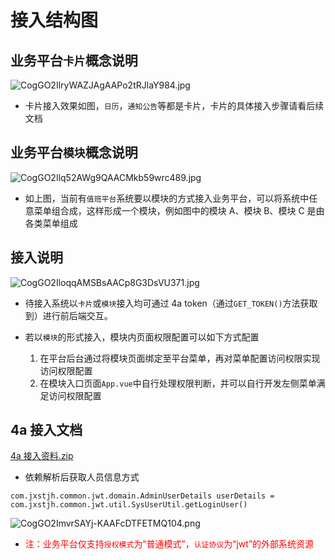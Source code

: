 # 接入结构图

## 业务平台`卡片`概念说明

![CogGO2IlryWAZJAgAAPo2tRJlaY984.jpg](https://ding.jxwrd.gov.cn/fastdfs/group1/M00/03/5E/CogGO2IlryWAZJAgAAPo2tRJlaY984.jpg)

- 卡片接入效果如图，`日历`，`通知公告`等都是卡片，卡片的具体接入步骤请看后续文档

## 业务平台`模块`概念说明

![CogGO2Ilq52AWg9QAACMkb59wrc489.jpg](https://ding.jxwrd.gov.cn/fastdfs/group1/M00/03/5E/CogGO2Ilq52AWg9QAACMkb59wrc489.jpg)

- 如上图，当前有`值班平台`系统要以模块的方式接入业务平台，可以将系统中任意菜单组合成，这样形成一个模块，例如图中的模块 A、模块 B、模块 C 是由各类菜单组成

## 接入说明

![CogGO2IloqqAMSBsAACp8G3DsVU371.jpg](https://ding.jxwrd.gov.cn/fastdfs/group1/M00/03/5E/CogGO2IloqqAMSBsAACp8G3DsVU371.jpg)

- 待接入系统以`卡片`或`模块`接入均可通过 4a token（通过`GET_TOKEN()`方法获取到）进行前后端交互。

- 若以`模块`的形式接入，模块内页面权限配置可以如下方式配置

  1. 在平台后台通过将模块页面绑定至平台菜单，再对菜单配置访问权限实现访问权限配置
  2. 在模块入口页面`App.vue`中自行处理权限判断，并可以自行开发左侧菜单满足访问权限配置

## 4a 接入文档

[4a 接入资料.zip](https://ding.jxwrd.gov.cn/fastdfs/group1/M00/05/1E/wKgFumImxQyAKAATAA4zQe2p9X8245.zip)

- 依赖解析后获取人员信息方式

```
com.jxstjh.common.jwt.domain.AdminUserDetails userDetails = com.jxstjh.common.jwt.util.SysUserUtil.getLoginUser()
```

![CogGO2ImvrSAYj-KAAFcDTFETMQ104.png](https://ding.jxwrd.gov.cn/fastdfs/group1/M00/03/5E/CogGO2ImvrSAYj-KAAFcDTFETMQ104.png)

- <font color = 'red'>注：业务平台仅支持`授权模式`为“普通模式”，`认证协议`为“jwt”的外部系统资源
